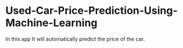 # Used-Car-Price-Prediction-Using-Machine-Learning
In this app It will automatically predict the price of the car.
